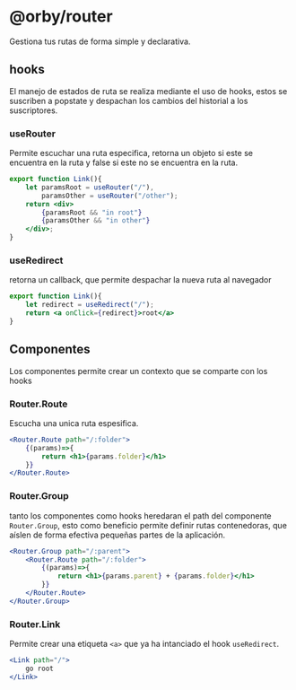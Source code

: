 # @orby/router

Gestiona tus rutas de forma simple y declarativa.

## hooks

El manejo de estados de ruta se realiza mediante el uso de hooks, estos se suscriben a popstate y despachan los cambios del historial a los suscriptores.

### useRouter

Permite escuchar una ruta especifica, retorna un objeto si este se encuentra en la ruta y false si este no se encuentra en la ruta.

```jsx
export function Link(){
    let paramsRoot = useRouter("/"),
        paramsOther = useRouter("/other");
    return <div>
        {paramsRoot && "in root"}
        {paramsOther && "in other"}
    </div>; 
}
```

### useRedirect

retorna un callback, que permite despachar la nueva ruta al navegador

```jsx
export function Link(){
    let redirect = useRedirect("/");
    return <a onClick={redirect}>root</a>    
}
```

## Componentes

Los componentes permite crear un contexto que se comparte con los hooks

### Router.Route

Escucha una unica ruta espesifica.

```jsx
<Router.Route path="/:folder">
    {(params)=>{
        return <h1>{params.folder}</h1>
    }}
</Router.Route>
```

### Router.Group

tanto los componentes como hooks heredaran el path del componente `Router.Group`, esto como beneficio permite definir rutas contenedoras, que aíslen de forma efectiva pequeñas partes de la aplicación.

```jsx
<Router.Group path="/:parent">
    <Router.Route path="/:folder">
        {(params)=>{
            return <h1>{params.parent} + {params.folder}</h1>
        }}
    </Router.Route>
</Router.Group>
```

### Router.Link

Permite crear una etiqueta `<a>` que ya ha intanciado el hook `useRedirect`.

```jsx
<Link path="/">
    go root
</Link>
```